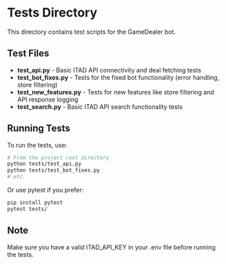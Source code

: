 # Tests Directory

This directory contains test scripts for the GameDealer bot.

## Test Files

-   **test_api.py** - Basic ITAD API connectivity and deal fetching tests
-   **test_bot_fixes.py** - Tests for the fixed bot functionality (error handling, store filtering)
-   **test_new_features.py** - Tests for new features like store filtering and API response logging
-   **test_search.py** - Basic ITAD API search functionality tests

## Running Tests

To run the tests, use:

```bash
# From the project root directory
python tests/test_api.py
python tests/test_bot_fixes.py
# etc.
```

Or use pytest if you prefer:

```bash
pip install pytest
pytest tests/
```

## Note

Make sure you have a valid ITAD_API_KEY in your .env file before running the tests.
